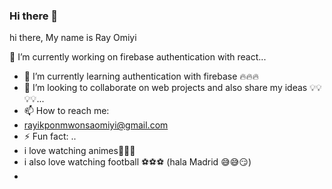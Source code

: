 ### Hi there 👋
hi there, My name is Ray Omiyi

 🔭 I’m currently working on 
 firebase authentication with react...
- 🌱 I’m currently learning authentication with firebase 🔥🔥🔥
- 👯 I’m looking to collaborate on web projects and also share my ideas 💡💡💡💡...
-  📫 How to reach me:
-  rayikponmwonsaomiyi@gmail.com
-  ⚡ Fun fact: ..
-  i love watching animes🧞🧞🧞
-  i also love watching football ⚽⚽⚽ (hala Madrid 😅😅😏)
-  
<!--
**RayOmiyi/RayOmiyi** is a ✨ _special_ ✨ repository because its `README.md` (this file) appears on your GitHub profile.

Here are some ideas to get you started:

- 🔭 I’m currently working on ...
- 🌱 I’m currently learning ...
- 👯 I’m looking to collaborate on ...
- 🤔 I’m looking for help with ...
- 💬 Ask me about ...
- 📫 How to reach me: ...
- 😄 Pronouns: ...
- ⚡ Fun fact: ...
-->
